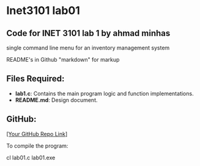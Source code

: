 # Inet3101 lab01
## Code for INET 3101 lab 1 by ahmad minhas

single command line menu for an inventory management system 

README's in Github "markdown" for markup

## Files Required:

- **lab1.c**: Contains the main program logic and function implementations.
- **README.md**: Design document.


## GitHub:

[[Your GitHub Repo Link]](https://github.com/hmad356/Inet3101-lab01)

To compile the program:

cl lab01.c
lab01.exe
